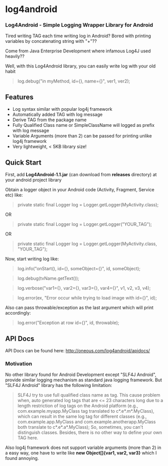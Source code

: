 log4android
===========

### Log4Android - Simple Logging Wrapper Library for Android

Tired writing TAG each time writing log in Android? Bored with printing variables by concatenating string with "+"??

Come from Java Enterprise Development where infamous Log4J used heavily??

Well, with this Log4Android library, you can easily write log with your old habit
> log.debug("in myMethod, id={}, name={}", ver1, ver2);

Features
--------
- Log syntax similar with popular log4j framework
- Automatically added TAG with log message
- Derive TAG from the package name
- Fully Qualified Class name or SimpleClassName will logged as prefix with log message
- Variable Arguments (more than 2) can be passed for printing unlike log4j framework
- Very lightweight, < 5KB library size!

Quick Start
-----------
First, add **Log4Android-1.1.jar** (can download from **releases** directory) at your android project library

Obtain a logger object in your Android code (Activity, Fragment, Service etc) like:
> private static final Logger log = Logger.getLogger(MyActivity.class);

OR

> private static final Logger log = Logger.getLogger("YOUR_TAG");

OR

> private static final Logger log = Logger.getLogger(MyActivity.class, "YOUR_TAG");

Now, start writing log like:

> log.info("onStart(), id={}, someObject={}", id, someObject);

> log.debug(tvName.getText());

> log.verbose("var1={}, var2={}, var3={}, var4={}", v1, v2, v3, v4);

> log.error(ex, "Error occur while trying to load image with id={}", id);

Also can pass throwable/exception as the last argument which will print accordingly:
> log.error("Exception at row id={}", id, throwable);


API Docs
--------
API Docs can be found here: http://oneous.com/log4android/apidocs/

### Motivation

No other library found for Android Development except "SLF4J Android", provide similar logging mechanism as standard
java logging framework. But "SLF4J Android" library has the following limitation:
> SLF4J try to use full qualified class name as tag. This cause problem when, auto generated log tags that are
<= 23 characters long due to a length restriction of log tags on the Android platform (e.g., com.example.myapp.MyClass
tag translated to c*.e*.m*.MyClass), which can result in the same log tag for different classes
(e.g., com.example.app.MyClass and com.example.anotherapp.MyClass both translate to c*.e*.a*.MyClass);
So, sometimes, you can't distinguish classes. Besides, there is no other way to define your own TAG here.

Also log4j framework does not support variable arguments (more than 2) in a easy way, one have to write like **new Object[]{var1, var2, var3}** which I found annoying.

